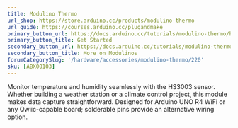 ```yaml
---
title: Modulino Thermo
url_shop: https://store.arduino.cc/products/modulino-thermo
url_guide: https://courses.arduino.cc/plugandmake
primary_button_url: https://docs.arduino.cc/tutorials/modulino-thermo/how-thermo/
primary_button_title: Get Started
secondary_button_url: https://docs.arduino.cc/tutorials/modulino-thermo/how-general/
secondary_button_title: More on Modulinos
forumCategorySlug: '/hardware/accessories/modulino-thermo/220'
sku: [ABX00103]
---
```


Monitor temperature and humidity seamlessly with the HS3003 sensor. Whether building a weather station or a climate control project, this module makes data capture straightforward. Designed for Arduino UNO R4 WiFi or any Qwiic-capable board; solderable pins provide an alternative wiring option.
